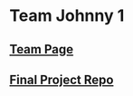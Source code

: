 # Team Johnny 1
## [Team Page](/admin/team.md)
## [Final Project Repo](https://github.com/cse110-sp23-group1/Origami-Fortune-Teller)